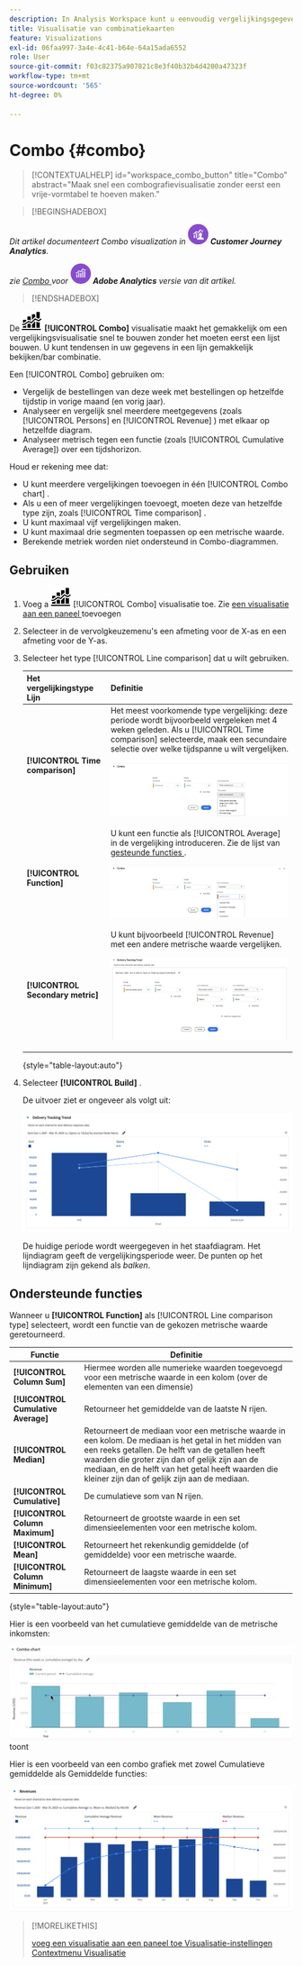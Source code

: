 ```yaml
---
description: In Analysis Workspace kunt u eenvoudig vergelijkingsgegevens visualiseren, zoals bouwvergelijkingen met vorige maand, vorig jaar enzovoort.
title: Visualisatie van combinatiekaarten
feature: Visualizations
exl-id: 06faa997-3a4e-4c41-b64e-64a15ada6552
role: User
source-git-commit: f03c82375a907821c8e3f40b32b4d4200a47323f
workflow-type: tm+mt
source-wordcount: '565'
ht-degree: 0%

---
```


# Combo {#combo}

<!-- markdownlint-disable MD034 -->

>[!CONTEXTUALHELP]
>id="workspace_combo_button"
>title="Combo"
>abstract="Maak snel een combografievisualisatie zonder eerst een vrije-vormtabel te hoeven maken."

<!-- markdownlint-enable MD034 -->


>[!BEGINSHADEBOX]

_Dit artikel documenteert Combo visualization in_ ![ CustomerJourneyAnalytics ](/help/assets/icons/CustomerJourneyAnalytics.svg) _&#x200B;**Customer Journey Analytics**._

_zie [ Combo ](https://experienceleague.adobe.com/en/docs/analytics/analyze/analysis-workspace/visualizations/combo-charts) voor_ ![ AdobeAnalytics ](/help/assets/icons/AdobeAnalytics.svg) _&#x200B;**Adobe Analytics** versie van dit artikel._

>[!ENDSHADEBOX]


De ![ kaart Combo ](/help/assets/icons/ComboChart.svg) **[!UICONTROL Combo]** visualisatie maakt het gemakkelijk om een vergelijkingsvisualisatie snel te bouwen zonder het moeten eerst een lijst bouwen. U kunt tendensen in uw gegevens in een lijn gemakkelijk bekijken/bar combinatie.

Een [!UICONTROL Combo] gebruiken om:

* Vergelijk de bestellingen van deze week met bestellingen op hetzelfde tijdstip in vorige maand (en vorig jaar).
* Analyseer en vergelijk snel meerdere meetgegevens (zoals [!UICONTROL Persons] en [!UICONTROL Revenue] ) met elkaar op hetzelfde diagram.
* Analyseer metrisch tegen een functie (zoals [!UICONTROL Cumulative Average]) over een tijdshorizon.

Houd er rekening mee dat:

* U kunt meerdere vergelijkingen toevoegen in één [!UICONTROL Combo chart] .
* Als u een of meer vergelijkingen toevoegt, moeten deze van hetzelfde type zijn, zoals [!UICONTROL Time comparison] .
* U kunt maximaal vijf vergelijkingen maken.
* U kunt maximaal drie segmenten toepassen op een metrische waarde.
* Berekende metriek worden niet ondersteund in Combo-diagrammen.

## Gebruiken

1. Voeg a ![ Commentaar ](/help/assets/icons/ComboChart.svg) [!UICONTROL Combo] visualisatie toe. Zie [ een visualisatie aan een paneel ](freeform-analysis-visualizations.md#add-visualizations-to-a-panel) toevoegen

1. Selecteer in de vervolgkeuzemenu&#39;s een afmeting voor de X-as en een afmeting voor de Y-as.

1. Selecteer het type [!UICONTROL Line comparison] dat u wilt gebruiken.

   | Het vergelijkingstype Lijn | Definitie |
   | --- | --- |
   | **[!UICONTROL Time comparison]** | Het meest voorkomende type vergelijking: deze periode wordt bijvoorbeeld vergeleken met 4 weken geleden. Als u [!UICONTROL Time comparison] selecteerde, maak een secundaire selectie over welke tijdspanne u wilt vergelijken.<p>![ LIne vergelijking met de geselecteerde periode van de Tijd en het secundaire selectiegebied voor de periode van de Tijd.](assets/combo-time-period.png) |
   | **[!UICONTROL Function]** | U kunt een functie als [!UICONTROL Average] in de vergelijking introduceren. Zie de lijst van [ gesteunde functies ](#supported-functions).<p>![ LIne vergelijkingsdrop-down menu die Functies tonen en een lijst van beschikbare gesteunde functies.](assets/combo-functions.png) |
   | **[!UICONTROL Secondary metric]** | U kunt bijvoorbeeld [!UICONTROL Revenue] met een andere metrische waarde vergelijken.<p>![ een Combo grafiek die twee metriek vergelijkt.](assets/combo-2metrics-settings.png) |

   {style="table-layout:auto"}

1. Selecteer **[!UICONTROL Build]** .

   De uitvoer ziet er ongeveer als volgt uit:

   ![ een Combo grafiek die de huidige periode in een grafiek van de bar en vergelijkingsperiode in de lijngrafiek toont ](assets/combo-output.png)

   De huidige periode wordt weergegeven in het staafdiagram. Het lijndiagram geeft de vergelijkingsperiode weer. De punten op het lijndiagram zijn gekend als *balken*.

## Ondersteunde functies

Wanneer u **[!UICONTROL Function]** als [!UICONTROL Line comparison type] selecteert, wordt een functie van de gekozen metrische waarde geretourneerd.

| Functie | Definitie |
| --- | --- |
| **[!UICONTROL Column Sum]** | Hiermee worden alle numerieke waarden toegevoegd voor een metrische waarde in een kolom (over de elementen van een dimensie) |
| **[!UICONTROL Cumulative Average]** | Retourneer het gemiddelde van de laatste N rijen. |
| **[!UICONTROL Median]** | Retourneert de mediaan voor een metrische waarde in een kolom. De mediaan is het getal in het midden van een reeks getallen. De helft van de getallen heeft waarden die groter zijn dan of gelijk zijn aan de mediaan, en de helft van het getal heeft waarden die kleiner zijn dan of gelijk zijn aan de mediaan. |
| **[!UICONTROL Cumulative]** | De cumulatieve som van N rijen. |
| **[!UICONTROL Column Maximum]** | Retourneert de grootste waarde in een set dimensieelementen voor een metrische kolom. |
| **[!UICONTROL Mean]** | Retourneert het rekenkundig gemiddelde (of gemiddelde) voor een metrische waarde. |
| **[!UICONTROL Column Minimum]** | Retourneert de laagste waarde in een set dimensieelementen voor een metrische kolom. |

{style="table-layout:auto"}

Hier is een voorbeeld van het cumulatieve gemiddelde van de metrische inkomsten:

![ een Combo grafiek die het cumulatieve gemiddelde ](assets/combo-cumul-avg.png) toont

Hier is een voorbeeld van een combo grafiek met zowel Cumulatieve gemiddelde als Gemiddelde functies:

![ A Combo grafiek die zowel cumulatieve gemiddelde als gemiddelde functies tonen.](assets/combo-three-functions.png)

>[!MORELIKETHIS]
>
>[ voeg een visualisatie aan een paneel toe ](/help/analysis-workspace/visualizations/freeform-analysis-visualizations.md#add-visualizations-to-a-panel)
>[Visualisatie-instellingen ](/help/analysis-workspace/visualizations/freeform-analysis-visualizations.md#settings)
>[Contextmenu Visualisatie ](/help/analysis-workspace/visualizations/freeform-analysis-visualizations.md#context-menu)
>
